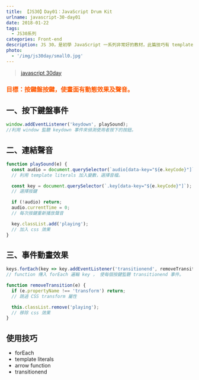 ```yaml
---
title: 【JS30】Day01：JavaScript Drum Kit
urlname: javascript-30-day01
date: 2018-01-22
tags:
  - JS30系列
categories: Front-end
description: JS 30，是初學 JavaScript 一系列非常好的教材，此篇技巧有 template literals、arrow function 等等。
photo:
  - '/img/js30day/small0.jpg'
---
```


> [javascript 30day](https://javascript30.com/)

<!-- more -->

### <span style="color:#ff5900">目標：按鍵盤按鍵，使畫面有動態效果及聲音。</span>

## 一、按下鍵盤事件

```js
window.addEventListener('keydown', playSound);
//利用 window 監聽 keydown 事件來偵測使用者按下的按鈕。
```

## 二、連結聲音

```js
function playSound(e) {
  const audio = document.querySelector(`audio[data-key="${e.keyCode}"]`);
  // 利用 template literals 加入變數，選擇音檔。

  const key = document.querySelector(`.key[data-key="${e.keyCode}"]`);
  // 選擇按鍵

  if (!audio) return;
  audio.currentTime = 0;
  // 每次按鍵重新播放聲音

  key.classList.add('playing');
  // 加入 css 效果
}
```

## 三、事件動畫效果

```js
keys.forEach(key => key.addEventListener('transitionend', removeTransition));
// function 傳入 forEach 遍輪 key ， 使每個按鍵監聽 transitionend 事件。

function removeTransition(e) {
  if (e.propertyName !== 'transform') return;
  // 跳過 CSS transform 屬性

  this.classList.remove('playing');
  // 移除 css 效果
}
```

## 使用技巧

- forEach
- template literals
- arrow function
- transitionend

